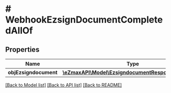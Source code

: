 # # WebhookEzsignDocumentCompletedAllOf

## Properties

Name | Type | Description | Notes
------------ | ------------- | ------------- | -------------
**objEzsigndocument** | [**\eZmaxAPI\Model\EzsigndocumentResponseCompound**](EzsigndocumentResponseCompound.md) |  | 

[[Back to Model list]](../../README.md#documentation-for-models) [[Back to API list]](../../README.md#documentation-for-api-endpoints) [[Back to README]](../../README.md)


